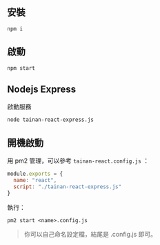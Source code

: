 ## 安裝
```
npm i
```

## 啟動 
```
npm start
```

## Nodejs Express

啟動服務
```
node tainan-react-express.js
```

## 開機啟動

用 pm2 管理，可以參考 `tainan-react.config.js` ：

```javascript
module.exports = {
  name: "react",
  script: "./tainan-react-express.js"
}
```

執行：
```
pm2 start <name>.config.js
```
> 你可以自己命名設定檔，結尾是 .config.js 即可。
